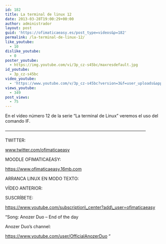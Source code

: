 ```yaml
---
id: 182
title: La terminal de linux 12
date: 2013-03-28T19:00:29+00:00
author: administrador
layout: post
guid: 'https://ofimaticaeasy.es/post_type=videos&p=182'
permalink: /la-terminal-de-linux-12/
like_youtube:
  - 10
dislike_youtube:
  - 0
poster_youtube:
  - https://img.youtube.com/vi/3p_cz-s45bc/maxresdefault.jpg
id_youtube:
  - 3p_cz-s45bc
video_youtube:
  - 'https://www.youtube.com/v/3p_cz-s45bc?version=3&f=user_uploads&app=youtube_gdata'
views_youtube:
  - 349
post_views:
  - 75
---
```

En el vídeo número 12 de la serie &#8220;La terminal de Linux&#8221; veremos el uso del comando IF.

&#8212;&#8212;&#8212;&#8212;&#8212;&#8212;&#8212;&#8212;&#8212;&#8212;&#8212;&#8212;&#8212;&#8212;&#8212;&#8212;&#8212;&#8212;&#8212;&#8212;&#8212;&#8212;&#8212;&#8212;&#8212;&#8212;&#8212;&#8212;&#8212;&#8212;&#8212;&#8212;&#8211;

TWITTER:
  
www.twitter.com/ofimaticaeasy

MOODLE OFIMATICAEASY:

https://www.ofimaticaeasy.16mb.com

ARRANCA LINUX EN MODO TEXTO:



VÍDEO ANTERIOR:



SUSCRÍBETE:

https://www.youtube.com/subscription\_center?add\_user=ofimaticaeasy

&#8220;Song: Anozer Duo &#8211; End of the day
  
Anozer Duo&#8217;s channel:
  
https://www.youtube.com/user/OfficialAnozerDuo &#8220;